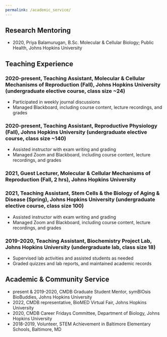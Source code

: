 ```yaml
---
permalink: /academic_service/
---
```

## <b>Research Mentoring</b>
<ul>
  <li>2020, Priya Balamurugan, B.Sc. Molecular & Cellular Biology; Public Health, Johns Hopkins University</li>
</ul>


## <b>Teaching Experience</b>
### 2020-present, Teaching Assistant, Molecular & Cellular Mechanisms of Reproduction (Fall), Johns Hopkins University (undergraduate elective course, class size ~24)
<ul>
  <li>Participated in weekly journal discussions</li>
  <li>Managed Blackboard, including course content, lecture recordings, and grades</li>
</ul>

### 2020-present, Teaching Assistant, Reproductive Physiology (Fall), Johns Hopkins University (undergraduate elective course, class size ~140)
<ul>
  <li>Assisted instructor with exam writing and grading</li>
  <li>Managed Zoom and Blackboard, including course content, lecture recordings, and grades</li>
</ul>

### 2021, Guest Lecturer, Molecular & Cellular Mechanisms of Reproduction (Fall, 2 hrs), Johns Hopkins University

### 2021, Teaching Assistant, Stem Cells & the Biology of Aging & Disease (Spring), Johns Hopkins University (undergraduate elective course, class size 100)
<ul>
  <li>Assisted instructor with exam writing and grading</li>
  <li>Managed Zoom and Blackboard, including course content, lecture recordings, and grades</li>
</ul>

### 2019-2020, Teaching Assistant, Biochemistry Project Lab, Johns Hopkins University (undergraduate lab, class size 18)
<ul>
  <li>Supervised lab activities and assisted students as needed</li>
  <li>Graded quizzes and lab reports, and maintained academic records</li>
</ul>

## <b>Academic & Community Service</b>
<ul>
  <li>present & 2019-2020, CMDB Graduate Student Mentor, symBIOsis BioBuddies, Johns Hopkins University</li>
  <li>2022, CMDB representative, BioMED Virtual Fair, Johns Hopkins University</li>
  <li>2020, CMDB Career Fridays Committee, Department of Biology, Johns Hopkins University</li>
  <li>2018-2019,  Volunteer, STEM Achievement in Baltimore Elementary Schools, Baltimore, MD</li>
</ul>
